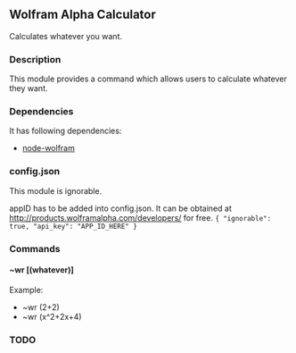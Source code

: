 ## Wolfram Alpha Calculator

Calculates whatever you want.

### Description

This module provides a command which allows users to calculate whatever they want.

### Dependencies

It has following dependencies:
+ [node-wolfram](https://github.com/strax/node-wolfram)

### config.json

This module is ignorable.

appID has to be added into config.json. It can be obtained at
http://products.wolframalpha.com/developers/ for free.
`{
    "ignorable": true,
    "api_key": "APP_ID_HERE"
}`

### Commands

#### ~wr [(whatever)]

Example:
+ ~wr (2+2)
+ ~wr (x^2+2x+4)

### TODO
